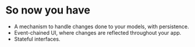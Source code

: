 # So now you have

* A mechanism to handle changes done to your models, with persistence.
* Event-chained UI, where changes are reflected throughout your app.
* Stateful interfaces.